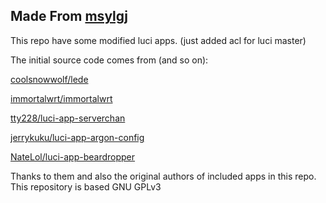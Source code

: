 ## Made From [msylgj](https://github.com/msylgj)
This repo have some modified luci apps. (just added acl for luci master)

The initial source code comes from (and so on):

[coolsnowwolf/lede](https://github.com/coolsnowwolf/lede)

[immortalwrt/immortalwrt](https://github.com/immortalwrt/immortalwrt)

[tty228/luci-app-serverchan](https://github.com/tty228/luci-app-serverchan)

[jerrykuku/luci-app-argon-config](https://github.com/jerrykuku/luci-app-argon-config)

[NateLol/luci-app-beardropper](https://github.com/NateLol/luci-app-beardropper)

Thanks to them and also the original authors of included apps in this repo.
This repository is based GNU GPLv3 
